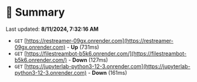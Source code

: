 # 📖 Summary
Last updated: **8/11/2024, 7:32:16 AM**

- `GET` [https://restreamer-09gx.onrender.com](https://restreamer-09gx.onrender.com) - **Up** (731ms)
- `GET` [https://filestreambot-b5k6.onrender.com/](https://filestreambot-b5k6.onrender.com/) - **Down** (127ms)
- `GET` [https://jupyterlab-python3-12-3.onrender.com](https://jupyterlab-python3-12-3.onrender.com) - **Down** (161ms)
